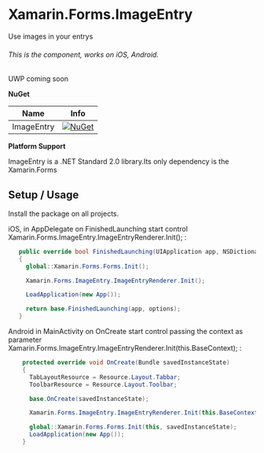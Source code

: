 # Xamarin.Forms.ImageEntry

Use images in your entrys
 
###### This is the component, works on iOS, Android.

UWP coming soon
 
 **NuGet**

|Name|Info|
| ------------------- | :------------------: |
|ImageEntry|[![NuGet](https://img.shields.io/badge/nuget-1.0.7-blue.svg)](https://www.nuget.org/packages/Xamarin.Forms.ImageEntry/)|

**Platform Support**

ImageEntry is a .NET Standard 2.0 library.Its only dependency is the Xamarin.Forms

## Setup / Usage

Install the package on all projects.

iOS, in AppDelegate on FinishedLaunching start control  Xamarin.Forms.ImageEntry.ImageEntryRenderer.Init(); :

```csharp
   public override bool FinishedLaunching(UIApplication app, NSDictionary options)
   {
     global::Xamarin.Forms.Forms.Init();

     Xamarin.Forms.ImageEntry.ImageEntryRenderer.Init();

     LoadApplication(new App());

     return base.FinishedLaunching(app, options);
   }
```

Android in MainActivity on OnCreate start control passing the context as parameter  Xamarin.Forms.ImageEntry.ImageEntryRenderer.Init(this.BaseContext); :

```csharp
    protected override void OnCreate(Bundle savedInstanceState)
    {
      TabLayoutResource = Resource.Layout.Tabbar;
      ToolbarResource = Resource.Layout.Toolbar;

      base.OnCreate(savedInstanceState);

      Xamarin.Forms.ImageEntry.ImageEntryRenderer.Init(this.BaseContext);

      global::Xamarin.Forms.Forms.Init(this, savedInstanceState);
      LoadApplication(new App());
    }
```




